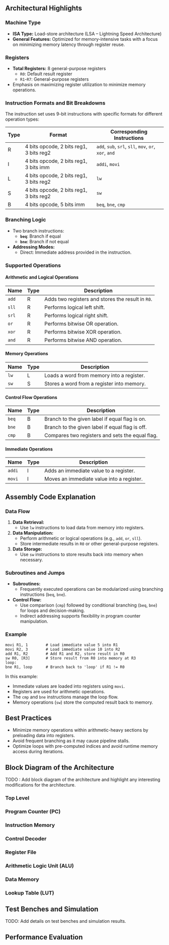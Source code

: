 ## Architectural Highlights

### Machine Type
- **ISA Type:** Load-store architecture (LSA – Lightning Speed Architecture)
- **General Features:** Optimized for memory-intensive tasks with a focus on minimizing memory latency through register reuse.

### Registers
- **Total Registers:** 8 general-purpose registers
  - `R0`: Default result register
  - `R1`-`R7`: General-purpose registers
- Emphasis on maximizing register utilization to minimize memory operations.

### Instruction Formats and Bit Breakdowns
The instruction set uses 9-bit instructions with specific formats for different operation types:

| **Type** | **Format**                                | **Corresponding Instructions**               |
|----------|-------------------------------------------|-----------------------------------------------|
| R        | 4 bits opcode, 2 bits reg1, 3 bits reg2   | `add`, `sub`, `srl`, `sll`, `mov`, `or`, `xor`, `and` |
| I        | 4 bits opcode, 2 bits reg1, 3 bits imm    | `addi`, `movi`                                |
| L        | 4 bits opcode, 2 bits reg1, 3 bits reg2   | `lw`                                          |
| S        | 4 bits opcode, 2 bits reg1, 3 bits reg2   | `sw`                                          |
| B        | 4 bits opcode, 5 bits imm                 | `beq`, `bne`, `cmp`                           |

### Branching Logic
- Two branch instructions: 
  - **`beq`**: Branch if equal
  - **`bne`**: Branch if not equal
- **Addressing Modes:**
  - Direct: Immediate address provided in the instruction.

### Supported Operations

#### Arithmetic and Logical Operations
| **Name** | **Type** | **Description**                              |
|----------|----------|----------------------------------------------|
| `add`    | R        | Adds two registers and stores the result in `R0`. |
| `sll`    | R        | Performs logical left shift.                 |
| `srl`    | R        | Performs logical right shift.                |
| `or`     | R        | Performs bitwise OR operation.               |
| `xor`    | R        | Performs bitwise XOR operation.              |
| `and`    | R        | Performs bitwise AND operation.              |

#### Memory Operations
| **Name** | **Type** | **Description**                              |
|----------|----------|----------------------------------------------|
| `lw`     | L        | Loads a word from memory into a register.    |
| `sw`     | S        | Stores a word from a register into memory.   |

#### Control Flow Operations
| **Name** | **Type** | **Description**                              |
|----------|----------|----------------------------------------------|
| `beq`    | B        | Branch to the given label if equal flag is on.  |
| `bne`    | B        | Branch to the given label if equal flag is off.  |
| `cmp`    | B        | Compares two registers and sets the equal flag. |

#### Immediate Operations
| **Name** | **Type** | **Description**                              |
|----------|----------|----------------------------------------------|
| `addi`   | I        | Adds an immediate value to a register.       |
| `movi`   | I        | Moves an immediate value into a register.    |

## Assembly Code Explanation

### Data Flow
1. **Data Retrieval:**
   - Use `lw` instructions to load data from memory into registers.
2. **Data Manipulation:**
   - Perform arithmetic or logical operations (e.g., `add`, `or`, `sll`).
   - Store intermediate results in `R0` or other general-purpose registers.
3. **Data Storage:**
   - Use `sw` instructions to store results back into memory when necessary.

### Subroutines and Jumps
- **Subroutines:**
  - Frequently executed operations can be modularized using branching instructions (`beq`, `bne`).
- **Control Flow:**
  - Use comparison (`cmp`) followed by conditional branching (`beq`, `bne`) for loops and decision-making.
  - Indirect addressing supports flexibility in program counter manipulation.

### Example
```assembly
movi R1, 1        # Load immediate value 5 into R1
movi R2, 3        # Load immediate value 10 into R2
add R1, R2        # Add R1 and R2, store result in R0
sw R0, [R3]       # Store result from R0 into memory at R3
loop:
bne R1, loop      # Branch back to 'loop' if R1 != R0
```

In this example:
- Immediate values are loaded into registers using `movi`.
- Registers are used for arithmetic operations.
- The `cmp` and `bne` instructions manage the loop flow.
- Memory operations (`sw`) store the computed result back to memory.

## Best Practices
- Minimize memory operations within arithmetic-heavy sections by preloading data into registers.
- Avoid frequent branching as it may cause pipeline stalls.
- Optimize loops with pre-computed indices and avoid runtime memory access during iterations.

## Block Diagram of the Architecture
TODO : Add block diagram of the architecture and highlight any interesting modifications for the architecture.
### Top Level

### Program Counter (PC)

### Instruction Memory

### Control Decoder

### Register File

### Arithmetic Logic Unit (ALU)

### Data Memory

### Lookup Table (LUT)

## Test Benches and Simulation

TODO: Add details on test benches and simulation results.

## Performance Evaluation